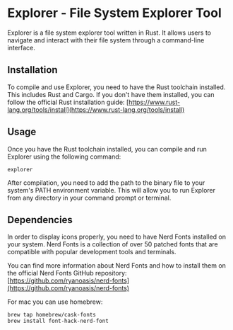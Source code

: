 # Explorer - File System Explorer Tool

Explorer is a file system explorer tool written in Rust. It allows users to navigate and interact with their file system through a command-line interface.

## Installation

To compile and use Explorer, you need to have the Rust toolchain installed. This includes Rust and Cargo. If you don't have them installed, you can follow the official Rust installation guide: [https://www.rust-lang.org/tools/install](https://www.rust-lang.org/tools/install)

## Usage

Once you have the Rust toolchain installed, you can compile and run Explorer using the following command:

```
explorer
```

After compilation, you need to add the path to the binary file to your system's PATH environment variable. This will allow you to run Explorer from any directory in your command prompt or terminal.

## Dependencies

In order to display icons properly, you need to have Nerd Fonts installed on your system. Nerd Fonts is a collection of over 50 patched fonts that are compatible with popular development tools and terminals.

You can find more information about Nerd Fonts and how to install them on the official Nerd Fonts GitHub repository: [https://github.com/ryanoasis/nerd-fonts](https://github.com/ryanoasis/nerd-fonts)

For mac you can use homebrew:

```
brew tap homebrew/cask-fonts
brew install font-hack-nerd-font
```
